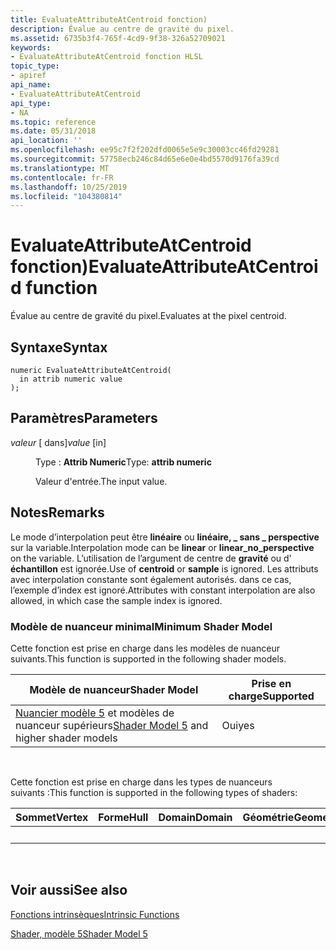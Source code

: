 ```yaml
---
title: EvaluateAttributeAtCentroid fonction)
description: Évalue au centre de gravité du pixel.
ms.assetid: 6735b3f4-765f-4cd9-9f38-326a52709021
keywords:
- EvaluateAttributeAtCentroid fonction HLSL
topic_type:
- apiref
api_name:
- EvaluateAttributeAtCentroid
api_type:
- NA
ms.topic: reference
ms.date: 05/31/2018
api_location: ''
ms.openlocfilehash: ee95c7f2f202dfd0065e5e9c30003cc46fd29281
ms.sourcegitcommit: 57758ecb246c84d65e6e0e4bd5570d9176fa39cd
ms.translationtype: MT
ms.contentlocale: fr-FR
ms.lasthandoff: 10/25/2019
ms.locfileid: "104380814"
---
```

# <a name="evaluateattributeatcentroid-function"></a><span data-ttu-id="41e44-104">EvaluateAttributeAtCentroid fonction)</span><span class="sxs-lookup"><span data-stu-id="41e44-104">EvaluateAttributeAtCentroid function</span></span>

<span data-ttu-id="41e44-105">Évalue au centre de gravité du pixel.</span><span class="sxs-lookup"><span data-stu-id="41e44-105">Evaluates at the pixel centroid.</span></span>

## <a name="syntax"></a><span data-ttu-id="41e44-106">Syntaxe</span><span class="sxs-lookup"><span data-stu-id="41e44-106">Syntax</span></span>

``` syntax
numeric EvaluateAttributeAtCentroid(
  in attrib numeric value
);
```

## <a name="parameters"></a><span data-ttu-id="41e44-107">Paramètres</span><span class="sxs-lookup"><span data-stu-id="41e44-107">Parameters</span></span>

<dl> <dt>

<span data-ttu-id="41e44-108">*valeur* \[ dans\]</span><span class="sxs-lookup"><span data-stu-id="41e44-108">*value* \[in\]</span></span>
</dt> <dd>

<span data-ttu-id="41e44-109">Type : **Attrib Numeric**</span><span class="sxs-lookup"><span data-stu-id="41e44-109">Type: **attrib numeric**</span></span>

<span data-ttu-id="41e44-110">Valeur d'entrée.</span><span class="sxs-lookup"><span data-stu-id="41e44-110">The input value.</span></span>

</dd> </dl>

## <a name="remarks"></a><span data-ttu-id="41e44-111">Notes</span><span class="sxs-lookup"><span data-stu-id="41e44-111">Remarks</span></span>

<span data-ttu-id="41e44-112">Le mode d’interpolation peut être **linéaire** ou **linéaire, \_ sans \_ perspective** sur la variable.</span><span class="sxs-lookup"><span data-stu-id="41e44-112">Interpolation mode can be **linear** or **linear\_no\_perspective** on the variable.</span></span> <span data-ttu-id="41e44-113">L’utilisation de l’argument de centre de **gravité** ou d' **échantillon** est ignorée.</span><span class="sxs-lookup"><span data-stu-id="41e44-113">Use of **centroid** or **sample** is ignored.</span></span> <span data-ttu-id="41e44-114">Les attributs avec interpolation constante sont également autorisés. dans ce cas, l’exemple d’index est ignoré.</span><span class="sxs-lookup"><span data-stu-id="41e44-114">Attributes with constant interpolation are also allowed, in which case the sample index is ignored.</span></span>

### <a name="minimum-shader-model"></a><span data-ttu-id="41e44-115">Modèle de nuanceur minimal</span><span class="sxs-lookup"><span data-stu-id="41e44-115">Minimum Shader Model</span></span>

<span data-ttu-id="41e44-116">Cette fonction est prise en charge dans les modèles de nuanceur suivants.</span><span class="sxs-lookup"><span data-stu-id="41e44-116">This function is supported in the following shader models.</span></span>



| <span data-ttu-id="41e44-117">Modèle de nuanceur</span><span class="sxs-lookup"><span data-stu-id="41e44-117">Shader Model</span></span>                                                                | <span data-ttu-id="41e44-118">Prise en charge</span><span class="sxs-lookup"><span data-stu-id="41e44-118">Supported</span></span> |
|-----------------------------------------------------------------------------|-----------|
| <span data-ttu-id="41e44-119">[Nuancier modèle 5](d3d11-graphics-reference-sm5.md) et modèles de nuanceur supérieurs</span><span class="sxs-lookup"><span data-stu-id="41e44-119">[Shader Model 5](d3d11-graphics-reference-sm5.md) and higher shader models</span></span> | <span data-ttu-id="41e44-120">Oui</span><span class="sxs-lookup"><span data-stu-id="41e44-120">yes</span></span>       |



 

<span data-ttu-id="41e44-121">Cette fonction est prise en charge dans les types de nuanceurs suivants :</span><span class="sxs-lookup"><span data-stu-id="41e44-121">This function is supported in the following types of shaders:</span></span>



| <span data-ttu-id="41e44-122">Sommet</span><span class="sxs-lookup"><span data-stu-id="41e44-122">Vertex</span></span> | <span data-ttu-id="41e44-123">Forme</span><span class="sxs-lookup"><span data-stu-id="41e44-123">Hull</span></span> | <span data-ttu-id="41e44-124">Domain</span><span class="sxs-lookup"><span data-stu-id="41e44-124">Domain</span></span> | <span data-ttu-id="41e44-125">Géométrie</span><span class="sxs-lookup"><span data-stu-id="41e44-125">Geometry</span></span> | <span data-ttu-id="41e44-126">Pixel</span><span class="sxs-lookup"><span data-stu-id="41e44-126">Pixel</span></span> | <span data-ttu-id="41e44-127">Compute</span><span class="sxs-lookup"><span data-stu-id="41e44-127">Compute</span></span> |
|--------|------|--------|----------|-------|---------|
|        |      |        |          | <span data-ttu-id="41e44-128">x</span><span class="sxs-lookup"><span data-stu-id="41e44-128">x</span></span>     |         |



 

## <a name="see-also"></a><span data-ttu-id="41e44-129">Voir aussi</span><span class="sxs-lookup"><span data-stu-id="41e44-129">See also</span></span>

<dl> <dt>

[<span data-ttu-id="41e44-130">Fonctions intrinsèques</span><span class="sxs-lookup"><span data-stu-id="41e44-130">Intrinsic Functions</span></span>](dx-graphics-hlsl-intrinsic-functions.md)
</dt> <dt>

[<span data-ttu-id="41e44-131">Shader, modèle 5</span><span class="sxs-lookup"><span data-stu-id="41e44-131">Shader Model 5</span></span>](d3d11-graphics-reference-sm5.md)
</dt> </dl>

 

 




